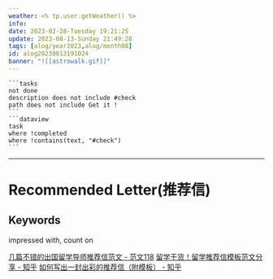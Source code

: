 ```yaml
---
weather: <% tp.user.getWeather() %>
info: 
date: 2023-02-28-Tuesday 19:21:25
update: 2023-08-13-Sunday 21:49:28
tags: [alog/year2023,alog/month08]
id: alog20230813191024
banner: "![[astrowalk.gif]]"
---
```

````ad-todo
```tasks
not done
description does not include #check
path does not include Get it !
```
```dataview
task
where !completed
where !contains(text, "#check")
```
````
---

# Recommended Letter(推荐信)
## Keywords
impressed with, count on


[几篇不错的出国留学导师推荐信范文 - 范文118](http://www.fanwen118.com/info_15/fw_2857423.html)
[留学干货！留学推荐信模板范文分享 - 知乎](https://zhuanlan.zhihu.com/p/90818608)
[如何写出一封出彩的推荐信（附模板） - 知乎](https://zhuanlan.zhihu.com/p/340586186)